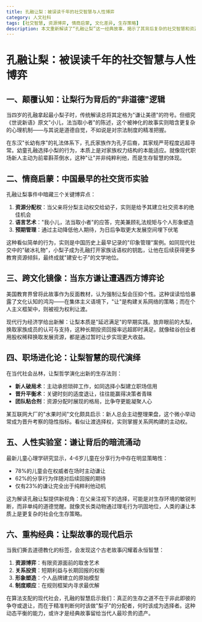 ```yaml
---
title: 孔融让梨：被误读千年的社交智慧与人性博弈
category: 人文社科
tags: [社交智慧, 资源博弈, 情商启蒙, 文化差异, 生存策略]
description: 本文重新解读了“孔融让梨”这一经典故事，揭示了其背后复杂的社交智慧和资源博弈策略。孔融选择小梨并非单纯出于谦让美德，而是对家族权力结构的适应及早期情商的展现。文章分析了让梨行为在资源分配、语言艺术和预期管理方面的微妙作用，并对比了东西方文化差异下的不同理解。现代职场中的应用进一步展示了通过适度退让建立信用、赢得支持的重要性。心理学研究指出儿童谦让行为中存在策略性，强调了谦让作为社会化生存策略的本质。最终，文章提出真正的生存之道在于掌握何时该分配资源、何时该争取利益的动态平衡能力。
---
```

# 孔融让梨：被误读千年的社交智慧与人性博弈  

## 一、颠覆认知：让梨行为背后的"非道德"逻辑  
当四岁的孔融拿起最小梨子时，传统解读总将其定格为"谦让美德"的符号。但细究《世说新语》原文"小儿，法当取小者"的陈述，这个被神化的故事实则暗含更复杂的心理机制——与其说是道德自觉，不如说是对宗法制度的精准把握。  

在东汉"长幼有序"的礼法体系下，孔氏家族作为孔子后裔，其家规严苛程度远超寻常。幼童孔融选择小梨的行为，本质上是对家族权力结构的本能适应。就像现代职场新人主动为前辈斟茶倒水，这种"让"并非纯粹利他，而是生存智慧的体现。  

## 二、情商启蒙：中国最早的社交货币实验  
孔融让梨事件中暗藏三个关键博弈点：  
1. **资源分配权**：当父亲将分梨主动权交给幼子，实则是给予其建立社交资本的绝佳机会  
2. **语言艺术**："我小儿，法当取小者"的应答，完美兼顾礼法规矩与个人形象塑造  
3. **预期管理**：通过主动降低他人期待，为日后争取更大发展空间埋下伏笔  

这种看似简单的行为，实则是中国历史上最早记录的"印象管理"案例。如同现代社交中的"破冰礼物"，小梨子成为孔融打开家族话语权的钥匙，让他在后续获得更多教育资源倾斜，最终成就"建安七子"的文学地位。  

## 三、跨文化镜像：当东方谦让遭遇西方博弈论  
美国教育界曾将此故事作为反面教材，认为强制让梨会压抑个性。这种误读恰恰暴露了文化认知的鸿沟——在集体主义语境下，"让"是构建关系网络的策略；而在个人主义框架中，则被视为权利让渡。  

现代行为经济学给出新解：让梨本质是"延迟满足"的早期实践。放弃眼前的大梨，换取家族成员的认可与支持，这种长期投资回报率远超即时满足。就像硅谷创业者用股权稀释换取发展资源，都是通过暂时让步实现更大收益。  

## 四、职场进化论：让梨智慧的现代演绎  
在当代社会丛林，让梨哲学演化出新的生存法则：  
- **新人破局术**：主动承担琐碎工作，如同选择小梨建立职场信用  
- **晋升平衡术**：关键时刻的适度退让，往往能赢得决策者青睐  
- **团队粘合剂**：资源分配时展现的格局，比争夺更能凝聚人心  

某互联网大厂的"水果时间"文化颇具启示：新人总会主动整理果盘，这个微小举动常成为晋升考察的隐性指标。看似让渡选择权，实则掌握关系网构建的主动权。  

## 五、人性实验室：谦让背后的暗流涌动  
最新儿童心理学研究显示，4-6岁儿童在分享行为中存在明显策略性：  
- 78%的儿童会在权威者在场时主动谦让  
- 62%的分享行为伴随对后续回报的期待  
- 仅有23%的谦让完全出于纯粹利他动机  

这为解读孔融让梨提供新视角：在父亲注视下的选择，可能是对生存环境的敏锐判断，而非单纯的道德觉醒。就像灵长类动物通过理毛行为巩固地位，人类的谦让本质上是更复杂的社会化生存策略。  

## 六、重构经典：让梨故事的现代启示  
当我们撕去道德教化的标签，会发现这个古老故事闪耀着永恒智慧：  
1. **资源博弈**：有限资源面前的取舍艺术  
2. **关系投资**：短期利益与长期回报的权衡  
3. **形象塑造**：个人品牌建立的原始模型  
4. **制度顺应**：在规则框架内寻求最优解  

在算法支配的现代社会，孔融的智慧启示我们：真正的生存之道不在于非此即彼的争夺或退让，而在于精准判断何时该做"梨子"的分配者，何时该成为选择者。这种动态平衡的能力，或许才是经典故事留给当代人最珍贵的遗产。